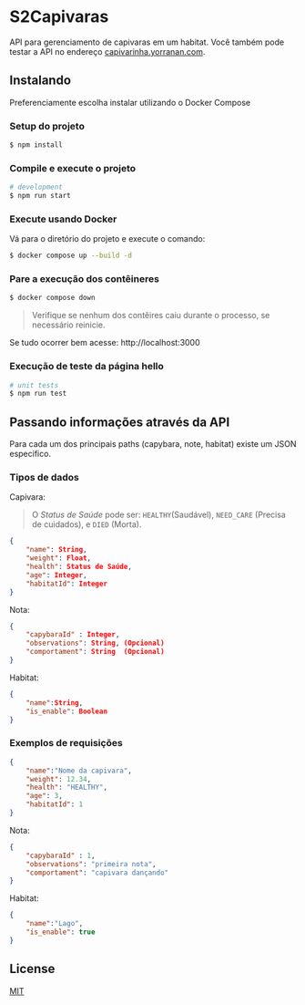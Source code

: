 # S2Capivaras

API para gerenciamento de capivaras em um habitat. Você também pode testar a API no endereço [capivarinha.yorranan.com](https://capivarinha.yorranan.com).
## Instalando
Preferenciamente escolha instalar utilizando o Docker Compose
### Setup do projeto

```bash
$ npm install
```

### Compile e execute o projeto

```bash
# development
$ npm run start
```

### Execute usando Docker

Vá para o diretório do projeto e execute o comando:

```bash
$ docker compose up --build -d
```

### Pare a execução dos contêineres 

```bash
$ docker compose down
```

> Verifique se nenhum dos contêires caiu durante o processo, se necessário reinicie.

Se tudo ocorrer bem acesse: http://localhost:3000

### Execução de teste da página hello

```bash
# unit tests
$ npm run test
```
## Passando informações através da API

Para cada um dos principais paths (capybara, note, habitat) existe um JSON especifico.

### Tipos de dados

Capivara:
> O *Status de Saúde* pode ser: `HEALTHY`(Saudável), `NEED_CARE` (Precisa de cuidados), e `DIED` (Morta).

```json
{
	"name": String,
	"weight": Float,
	"health": Status de Saúde,
	"age": Integer,
	"habitatId": Integer
}
```
Nota:
```json
{
	"capybaraId" : Integer,
	"observations": String, (Opcional)
	"comportament": String  (Opcional)
}
```
Habitat:
```json
{
	"name":String,
	"is_enable": Boolean
}
```

### Exemplos de requisições

```json
{
	"name":"Nome da capivara",
	"weight": 12.34,
	"health": "HEALTHY",
	"age": 3,
	"habitatId": 1
}
```
Nota:
```json
{
	"capybaraId" : 1,
	"observations": "primeira nota",
	"comportament": "capivara dançando"
}
```
Habitat:
```json
{
	"name":"Lago",
	"is_enable": true
}
```

## License

[MIT](https://github.com/yorranan/capivaras-api/blob/main/LICENSE)
